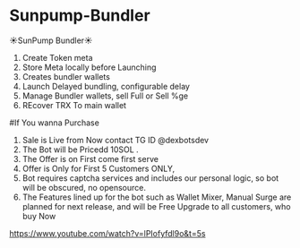 # Sunpump-Bundler

☀️SunPump Bundler☀️

1. Create Token meta
2. Store Meta locally before Launching
3. Creates bundler wallets
4. Launch Delayed bundling,  configurable delay
5. Manage Bundler wallets, sell Full or Sell %ge
6.  REcover TRX To main wallet

#If You wanna Purchase

1.  Sale is Live from Now contact TG ID @dexbotsdev
2. The Bot will be Pricedd 10SOL . 
3. The Offer is on First come first serve 
4. Offer is Only for First 5 Customers ONLY,  
5. Bot requires captcha services and includes our personal logic, so bot will be obscured, no opensource.
6. The Features lined up for the bot such as Wallet Mixer, Manual Surge  are planned for next release, and will be Free Upgrade to all customers, who buy Now



https://www.youtube.com/watch?v=lPIofyfdl9o&t=5s


